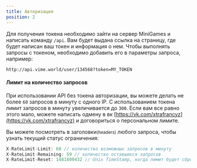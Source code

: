 ```yaml
---
title: Авторизация
position: 2
---
```


Для получения токена необходимо зайти на сервер MiniGames и написать команду `/api`. Вам будет выдана ссылка на страницу, где будет написан ваш токен и информация о нем.
Чтобы выполнять запросы с токеном, необходимо добавить его в параметры запроса, например:
```
http://api.vime.world/user/134568?token=MY_TOKEN
```

#### Лимит на количество запросов
При использовании API без токена авторизации, вы можете делать не более `60` запросов в минуту с одного IP. С использованием токена лимит запросов в минуту увеличивается до `300`. Если вам все равно этого мало, можете написать одмену в вк [https://vk.com/xtrafrancyz](https://vk.com/xtrafrancyz) и договориться о персональном лимите.

Вы можете посмотреть в заголовки<small>(headers)</small> любого запроса, чтобы узнать текущий статус ограничения:

``` d
X-RateLimit-Limit: 60 // количество возможных запросов в минуту
X-RateLimit-Remaining: 59 // количество оставшихся запросов
X-RateLimit-Reset: 1481809432 // Unix TimeStamp, когда лимит будет сброшен, часовой пояс - GMT+0
```
